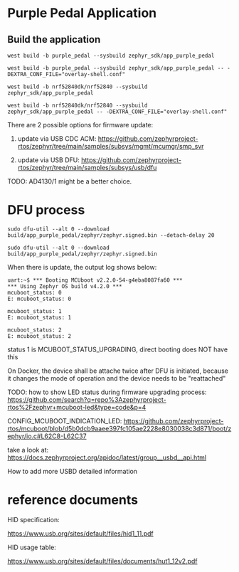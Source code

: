 # Purple Pedal Application

## Build the application
```shell
west build -b purple_pedal --sysbuild zephyr_sdk/app_purple_pedal

west build -b purple_pedal --sysbuild zephyr_sdk/app_purple_pedal -- -DEXTRA_CONF_FILE="overlay-shell.conf"

west build -b nrf52840dk/nrf52840 --sysbuild zephyr_sdk/app_purple_pedal

west build -b nrf52840dk/nrf52840 --sysbuild zephyr_sdk/app_purple_pedal -- -DEXTRA_CONF_FILE="overlay-shell.conf"

```

There are 2 possible options for firmware update:

1. update via USB CDC ACM: https://github.com/zephyrproject-rtos/zephyr/tree/main/samples/subsys/mgmt/mcumgr/smp_svr

2. update via USB DFU: https://github.com/zephyrproject-rtos/zephyr/tree/main/samples/subsys/usb/dfu


TODO: AD4130/1 might be a better choice.

# DFU process

```
sudo dfu-util --alt 0 --download build/app_purple_pedal/zephyr/zephyr.signed.bin --detach-delay 20

sudo dfu-util --alt 0 --download build/app_purple_pedal/zephyr/zephyr.signed.bin
```

When there is update, the output log shows below:

```
uart:~$ *** Booting MCUboot v2.2.0-54-g4eba8087fa60 ***
*** Using Zephyr OS build v4.2.0 ***
mcuboot_status: 0
E: mcuboot_status: 0

mcuboot_status: 1
E: mcuboot_status: 1

mcuboot_status: 2
E: mcuboot_status: 2
```
status 1 is MCUBOOT_STATUS_UPGRADING, direct booting does NOT have this

On Docker, the device shall be attache twice after DFU is initiated, because it changes the mode of operation and the device needs to be "reattached"

TODO: how to show LED status during firmware upgrading process:
https://github.com/search?q=repo%3Azephyrproject-rtos%2Fzephyr+mcuboot-led&type=code&p=4

CONFIG_MCUBOOT_INDICATION_LED:
https://github.com/zephyrproject-rtos/mcuboot/blob/d5b0dcb9aaee397fc105ae2228e8030038c3d871/boot/zephyr/io.c#L62C8-L62C37

take a look at:
https://docs.zephyrproject.org/apidoc/latest/group__usbd__api.html

How to add more USBD detailed information
# reference documents

HID specification:

https://www.usb.org/sites/default/files/hid1_11.pdf

HID usage table:

https://www.usb.org/sites/default/files/documents/hut1_12v2.pdf